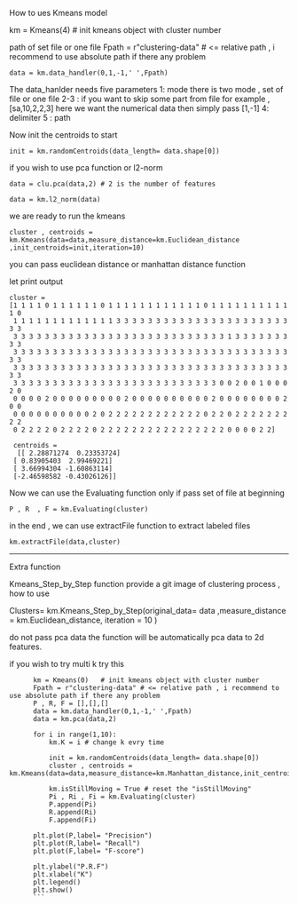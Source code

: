 ﻿How to ues Kmeans model 

km = Kmeans(4)   # init kmeans object with cluster number 

path of set file or one file 
Fpath = r"clustering-data" # <= relative path , i recommend to use absolute path if there any problem

```data = km.data_handler(0,1,-1,' ',Fpath) ```

The data_hanlder needs five parameters
1: mode there is two mode , set of file or one file
2-3 : if you want to skip some part from file for example , [sa,10,2,2,3]  here we want the numerical data then simply pass [1,-1]
4: delimiter 
5 : path

Now init the centroids to start 

```init = km.randomCentroids(data_length= data.shape[0])```

if you wish to use pca function or l2-norm 

```data = clu.pca(data,2) # 2 is the number of features ```

```data = km.l2_norm(data)```


we are ready to run the kmeans 

```cluster , centroids =  km.Kmeans(data=data,measure_distance=km.Euclidean_distance ,init_centroids=init,iteration=10)```

you can pass euclidean distance or manhattan distance function

let print output 
```
cluster = 
[1 1 1 1 0 1 1 1 1 1 1 0 1 1 1 1 1 1 1 1 1 1 1 1 0 1 1 1 1 1 1 1 1 1 1 1 0
 1 1 1 1 1 1 1 1 1 1 1 1 1 3 3 3 3 3 3 3 3 3 3 3 3 3 3 3 3 3 3 3 3 3 3 3 3
 3 3 3 3 3 3 3 3 3 3 3 3 3 3 3 3 3 3 3 3 3 3 3 3 3 3 3 1 3 3 3 3 3 3 3 3 3
 3 3 3 3 3 3 3 3 3 3 3 3 3 3 3 3 3 3 3 3 3 3 3 3 3 3 3 3 3 3 3 3 3 3 3 3 3
 3 3 3 3 3 3 3 3 3 3 3 3 3 3 3 3 3 3 3 3 3 3 3 3 3 3 3 3 3 3 3 3 3 3 3 3 3
 3 3 3 3 3 3 3 3 3 3 3 3 3 3 3 3 3 3 3 3 3 3 3 3 3 3 0 0 2 0 0 1 0 0 0 2 0
 0 0 0 0 2 0 0 0 0 0 0 0 0 0 2 0 0 0 0 0 0 0 0 0 0 2 0 0 0 0 0 0 0 0 2 0 0
 0 0 0 0 0 0 0 0 0 0 2 0 2 2 2 2 2 2 2 2 2 2 2 2 0 2 2 0 2 2 2 2 2 2 2 2 2
 0 2 2 2 2 0 2 2 2 2 0 2 2 2 2 2 2 2 2 2 2 2 2 2 2 2 2 0 0 0 0 2 2]

 centroids = 
  [[ 2.28871274  0.23353724]   
 [ 0.83905403  2.99469221]
 [ 3.66994304 -1.60863114]
 [-2.46598582 -0.43026126]]
```
Now we can use the Evaluating function only if pass set of file at beginning 

```P , R  , F = km.Evaluating(cluster)```

in the end , we can use extractFile function to extract labeled files  

```km.extractFile(data,cluster)```

___________

Extra function 

Kmeans_Step_by_Step function provide a git image of clustering process , how to use

Clusters= km.Kmeans_Step_by_Step(original_data= data ,measure_distance = km.Euclidean_distance, iteration = 10 )

do not pass pca data the function will be automatically pca data to 2d features.


if you wish to try multi k try this 
  ```
        km = Kmeans(0)   # init kmeans object with cluster number 
        Fpath = r"clustering-data" # <= relative path , i recommend to use absolute path if there any problem
        P , R, F = [],[],[]
        data = km.data_handler(0,1,-1,' ',Fpath)
        data = km.pca(data,2)

        for i in range(1,10):
            km.K = i # change k evry time 
            
            init = km.randomCentroids(data_length= data.shape[0])
            cluster , centroids = km.Kmeans(data=data,measure_distance=km.Manhattan_distance,init_centroids=init,iteration=10)
            
            km.isStillMoving = True # reset the "isStillMoving"
            Pi , Ri , Fi = km.Evaluating(cluster)
            P.append(Pi)
            R.append(Ri)
            F.append(Fi)
        
        plt.plot(P,label= "Precision")
        plt.plot(R,label= "Recall")
        plt.plot(F,label= "F-score")

        plt.ylabel("P.R.F")
        plt.xlabel("K")
        plt.legend()
        plt.show()
        ```




